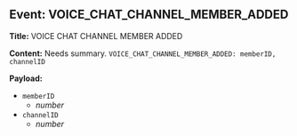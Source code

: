 ## Event: VOICE_CHAT_CHANNEL_MEMBER_ADDED

**Title:** VOICE CHAT CHANNEL MEMBER ADDED

**Content:**
Needs summary.
`VOICE_CHAT_CHANNEL_MEMBER_ADDED: memberID, channelID`

**Payload:**
- `memberID`
  - *number*
- `channelID`
  - *number*